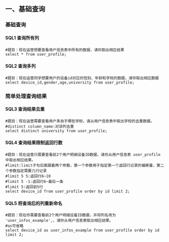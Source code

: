 ## 一、基础查询

### 基础查询

#### SQL1 查询所有列

```mysql
#题目：现在运营想要查看用户信息表中所有的数据，请你取出相应结果
select * from user_profile;
```

#### SQL2 查询多列

```mysql
#题目：现在运营同学想要用户的设备id对应的性别、年龄和学校的数据，请你取出相应数据
select device_id,gender,age,university from user_profile;
```

### 简单处理查询结果

#### SQL3 查询结果去重

```mysql
#题目：现在运营需要查看用户来自于哪些学校，请从用户信息表中取出学校的去重数据。
#distinct column_name:对该列去重
select distinct university from user_profile;
```

#### SQL4 查询结果限制返回行数

```mysql
#题目：现在运营只需要查看前2个用户明细设备ID数据，请你从用户信息表 user_profile 中取出相应结果。
#limit:limit子句后面跟着两个参数，第一个参数用于指定第一个返回行记录的偏移量，第二个参数指定需要几行记录
#limit 5 5:返回行6~10
#limit 5 -1:返回行6~最后一条
#limit 5:返回前5行
select device_id from user_profile order by id limit 2;
```

#### SQL5 将查询后的列重新命名

```mysql
#题目：现在你需要查看前2个用户明细设备ID数据，并将列名改为 'user_infos_example',，请你从用户信息表取出相应结果。
#as可省略
select device_id as user_infos_example from user_profile order by id limit 2;
```

